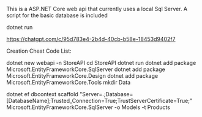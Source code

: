 This is a ASP.NET Core web api that currently uses a local Sql Server. A script for the basic database is included 

dotnet run

https://chatgpt.com/c/95d783e4-2b4d-40cb-b58e-18453d9402f7


Creation Cheat Code List:

dotnet new webapi -n StoreAPI
cd StoreAPI
dotnet run
dotnet add package Microsoft.EntityFrameworkCore.SqlServer
dotnet add package Microsoft.EntityFrameworkCore.Design
dotnet add package Microsoft.EntityFrameworkCore.Tools
mkdir Data



dotnet ef dbcontext scaffold "Server=.;Database=[DatabaseName];Trusted_Connection=True;TrustServerCertificate=True;" Microsoft.EntityFrameworkCore.SqlServer -o Models -t Products
